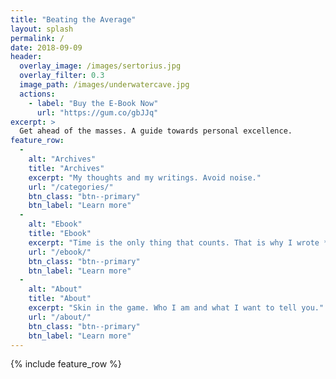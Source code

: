 ```yaml
---
title: "Beating the Average"
layout: splash
permalink: /
date: 2018-09-09
header:
  overlay_image: /images/sertorius.jpg
  overlay_filter: 0.3 
  image_path: /images/underwatercave.jpg
  actions:
    - label: "Buy the E-Book Now"
      url: "https://gum.co/gbJJq"  
excerpt: >
  Get ahead of the masses. A guide towards personal excellence.
feature_row:
  - 
    alt: "Archives"
    title: "Archives"
    excerpt: "My thoughts and my writings. Avoid noise."
    url: "/categories/"
    btn_class: "btn--primary"
    btn_label: "Learn more"
  - 
    alt: "Ebook"
    title: "Ebook"
    excerpt: "Time is the only thing that counts. That is why I wrote **a condensed, no nonsense ebook** to jumpstart your journey."
    url: "/ebook/"
    btn_class: "btn--primary"
    btn_label: "Learn more"
  - 
    alt: "About"
    title: "About"
    excerpt: "Skin in the game. Who I am and what I want to tell you."
    url: "/about/"
    btn_class: "btn--primary"
    btn_label: "Learn more"      
---
```


{% include feature_row %}